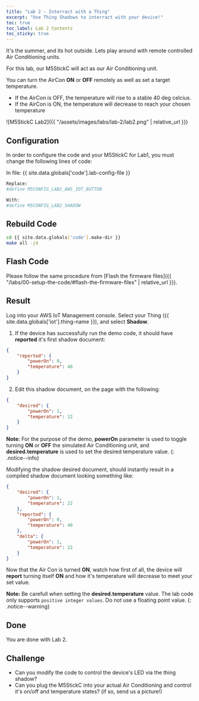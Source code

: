 ```yaml
---
title: "Lab 2 - Interract with a Thing"
excerpt: "Use Thing Shadows to interract with your device!"
toc: true
toc_label: Lab 2 Contents
toc_sticky: true
---
```


It's the summer, and its hot outside. Lets play around with remote controlled Air Conditioning units.

For this lab, our M5StickC will act as our Air Conditioning unit.

You can turn the AirCon **ON** or **OFF** remotely as well as set a target temperature.

* If the AirCon is OFF, the temperature will rise to a stable 40 deg celcius.
* If the AirCon is ON, the temperature will decrease to reach your chosen temperature

![M5StickC Lab2]({{ "/assets/images/labs/lab-2/lab2.png" | relative_url }})

## Configuration

In order to configure the code and your M5StickC for Lab1, you must change the following lines of code:

In file: {{ site.data.globals['code'].lab-config-file }}

```bash
Replace:
#define M5CONFIG_LAB1_AWS_IOT_BUTTON

With:
#define M5CONFIG_LAB2_SHADOW
```

## Rebuild Code

```bash
cd {{ site.data.globals['code'].make-dir }}
make all -j4
```

## Flash Code

Please follow the same procedure from [Flash the firmware files]({{ "/labs/00-setup-the-code/#flash-the-firmware-files" | relative_url }}).

## Result

Log into your AWS IoT Management console. Select your Thing ({{ site.data.globals['iot'].thing-name }}), and select **Shadow**.

1. If the device has successfully run the demo code, it should have **reported** it's first shadow document:

```json
{
	"reported": {
		"powerOn": 0,
		"temperature": 40
	}
}
```

2. Edit this shadow document, on the page with the following:

```json
{
	"desired": {
		"powerOn": 1,
		"temperature": 22
	}
}
```

**Note:** For the purpose of the demo, **powerOn** parameter is used to toggle turning **ON** or **OFF** the simulated Air Conditioning unit, and **desired.temperature** is used to set the desired temperature value.
{: .notice--info}

Modifying the shadow desired document, should instantly result in a compiled shadow document looking something like:

```json
{
	"desired": {
		"powerOn": 1,
		"temperature": 22
	},
	"reported": {
		"powerOn": 0,
		"temperature": 40
	},
	"delta": {
		"powerOn": 1,
		"temperature": 22
	}
}
```

Now that the Air Con is turned **ON**, watch how first of all, the device will **report** turning itself **ON** and how it's temperature will decrease to meet your set value.

**Note:** Be carefull when setting the **desired.temperature** value. The lab code only supports `positive integer values`. Do not use a floating point value.
{: .notice--warning}

## Done

You are done with Lab 2.


## Challenge
* Can you modify the code to control the device's LED via the thing shadow?
* Can you plug the M5StickC into your actual Air Conditioning and control it's on/off and temperature states? (if so, send us a picture!)
